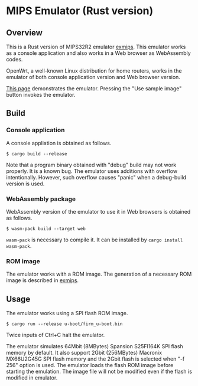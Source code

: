 # MIPS Emulator (Rust version)

## Overview

This is a Rust version of MIPS32R2 emulator [exmips](https://github.com/nkito/exmips "exmips").
This emulator works as a console application and also works in a Web browser as WebAssembly codes.

OpenWrt, a well-known Linux distribution for home routers, works in the emulator of both console application version and Web browser version.

[This page](https://nkito.github.io/exrmips_web/ "OpenWrt in a browser") demonstrates the emulator. Pressing the "Use sample image" button invokes the emulator.

## Build

### Console application
A console appliation is obtained as follows.
```
$ cargo build --release
```
Note that a program binary obtained with "debug" build may not work properly. It is a known bug.
The emulator uses additions with overflow intentionally. However, such overflow causes "panic" when a debug-build version is used.

### WebAssembly package
WebAssembly version of the emulator to use it in Web browsers is obtained as follows.
```
$ wasm-pack build --target web
```
``wasm-pack`` is necessary to compile it. It can be installed by ``cargo install wasm-pack``. 

### ROM image

The emulator works with a ROM image. The generation of a necessary ROM image is described in [exmips](https://github.com/nkito/exmips "exmips").

## Usage

The emulator works using a SPI flash ROM image.

```
$ cargo run --release u-boot/firm_u-boot.bin
```
Twice inputs of Ctrl+C halt the emulator.

The emulator simulates 64Mbit (8MBytes) Spansion S25Fl164K SPI flash memory by default. 
It also support 2Gbit (256MBytes) Macronix MX66U2G45G SPI flash memory and the 2Gbit flash is selected when "-f 256" option is used. 
The emulator loads the flash ROM image before starting the emulation. 
The image file will not be modified even if the flash is modified in emulator.

